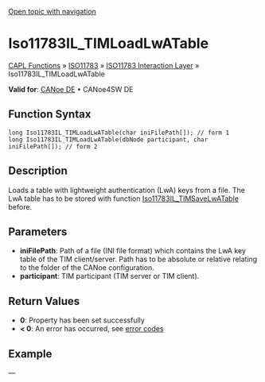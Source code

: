 [Open topic with navigation](../../../../../../CANoeDEFamily.htm#Topics/CAPLFunctions/ISO11783/ISOInteractionLayer/Functions/CAPLfunctionIso11783ILtimLoadLwATable.md)

# Iso11783IL_TIMLoadLwATable

[CAPL Functions](../../../CAPLfunctions.md) » [ISO11783](../../CAPLfunctionsISO11783Overview.md) » [ISO11783 Interaction Layer](../CAPLfunctionsISOILOverview.md) » Iso11783IL_TIMLoadLwATable

**Valid for**: [CANoe DE](../../../../Shared/FeatureAvailability.md) • CANoe4SW DE

## Function Syntax

```plaintext
long Iso11783IL_TIMLoadLwATable(char iniFilePath[]); // form 1
long Iso11783IL_TIMLoadLwATable(dbNode participant, char iniFilePath[]); // form 2
```

## Description

Loads a table with lightweight authentication (LwA) keys from a file. The LwA table has to be stored with function [Iso11783IL_TIMSaveLwATable](CAPLfunctionIso11783ILtimSaveLwATable.md) before.

## Parameters

- **iniFilePath**: Path of a file (INI file format) which contains the LwA key table of the TIM client/server. Path has to be absolute or relative relating to the folder of the CANoe configuration.
- **participant**: TIM participant (TIM server or TIM client).

## Return Values

- **0**: Property has been set successfully
- **< 0**: An error has occurred, see [error codes](../../../CAPLfunctionsISOj1939ErrorCodes.md)

## Example

—
